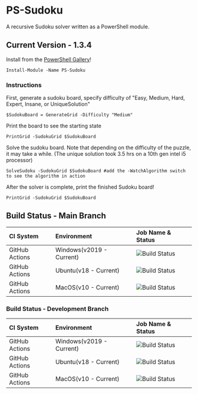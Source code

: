 # PS-Sudoku
A recursive Sudoku solver written as a PowerShell module.

## Current Version - 1.3.4
Install from the [PowerShell Gallery](https://www.powershellgallery.com/packages/PS-Sudoku/1.2.2)!
```pwsh
Install-Module -Name PS-Sudoku
```
### Instructions
First, generate a sudoku board, specify difficulty of "Easy, Medium, Hard, Expert, Insane, or UniqueSolution"
```pwsh
$SudokuBoard = GenerateGrid -Difficulty "Medium"
```
Print the board to see the starting state
```pwsh
PrintGrid -SudokuGrid $SudokuBoard
```
Solve the sudoku board. Note that depending on the difficulty of the puzzle, it may take a while. (The unique solution took 3.5 hrs on a 10th gen intel i5 processor)
```pwsh
SolveSudoku -SudokuGrid $SudokuBoard #add the -WatchAlgorithm switch to see the algorithm in action
```
After the solver is complete, print the finished Sudoku board!
```pwsh
PrintGrid -SudokuGrid $SudokuBoard
```


## Build Status - Main Branch
| CI System | Environment | Job Name & Status |
| :--- | :--- | :--- |
| GitHub Actions | Windows(v2019 - Current) | ![Build Status](https://github.com/DavisHenckel/PS-Sudoku/actions/workflows/WindowsProd.yml/badge.svg)  |
| GitHub Actions | Ubuntu(v18 - Current) | ![Build Status](https://github.com/DavisHenckel/PS-Sudoku/actions/workflows/LinuxProd.yml/badge.svg) |  
| GitHub Actions | MacOS(v10 - Current) | ![Build Status](https://github.com/DavisHenckel/PS-Sudoku/actions/workflows/MacOSProd.yml/badge.svg)

### Build Status - Development Branch
| CI System | Environment | Job Name & Status |
| :--- | :--- | :--- |
| GitHub Actions | Windows(v2019 - Current) | ![Build Status](https://github.com/DavisHenckel/PS-Sudoku/actions/workflows/WindowsDev.yml/badge.svg)  |
| GitHub Actions | Ubuntu(v18 - Current) | ![Build Status](https://github.com/DavisHenckel/PS-Sudoku/actions/workflows/LinuxDev.yml/badge.svg) |  
| GitHub Actions | MacOS(v10 - Current) | ![Build Status](https://github.com/DavisHenckel/PS-Sudoku/actions/workflows/MacOSDev.yml/badge.svg)
